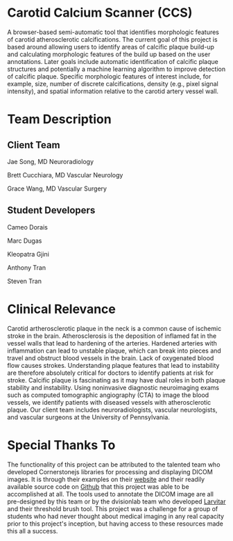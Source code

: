 # Carotid Calcium Scanner (CCS)

A browser-based semi-automatic tool that identifies morphologic features of carotid atherosclerotic calcifications. The current goal of this project is based around allowing users to identify areas of calcific plaque build-up and calculating morphologic features of the build up based on the user annotations. Later goals include automatic identification of calcific plaque structures and potentially a machine learning algorithm to improve detection of calcific plaque. Specific morphologic features of interest include, for example, size, number of discrete calcifications, density (e.g., pixel signal intensity), and spatial information relative to the carotid artery vessel wall.

# Team Description

## Client Team

Jae Song, MD Neuroradiology 

Brett Cucchiara, MD Vascular Neurology

Grace Wang, MD Vascular Surgery

## Student Developers

Cameo Dorais

Marc Dugas

Kleopatra Gjini

Anthony Tran

Steven Tran

# Clinical Relevance

Carotid artherosclerotic plaque in the neck is a common cause of ischemic stroke in the brain. Atherosclerosis is the deposition of inflamed fat in the vessel walls that lead to hardening of the arteries. Hardened arteries with inflammation can lead to unstable plaque, which can break into pieces and travel and obstruct blood vessels in the brain. Lack of oxygenated blood flow causes strokes. Understanding plaque features that lead to instability are therefore absolutely critical for doctors to identify patients at risk for stroke. Calcific plaque is fascinating as it may have dual roles in both plaque stability and instability. Using noninvasive diagnostic neuroimaging exams such as computed tomographic angiography (CTA) to image the blood vessels, we identify patients with diseased vessels with atherosclerotic plaque. Our client team includes neuroradiologists, vascular neurologists, and vascular surgeons at the University of Pennsylvania. 


# Special Thanks To

The functionality of this project can be attributed to the talented team who developed Cornerstonejs libraries for processing and displaying DICOM images. It is through their examples on their [website](https://www.cornerstonejs.org/) and their readily available source code on [Github](https://github.com/cornerstonejs) that this project was able to be accomplished at all. The tools used to annotate the DICOM image are all pre-designed by this team or by the dvisionlab team who developed [Larvitar](https://github.com/dvisionlab/Larvitar) and their threshold brush tool. This project was a challenge for a group of students who had never thought about medical imaging in any real capacity prior to this project's inception, but having access to these resources made this all a success. 
